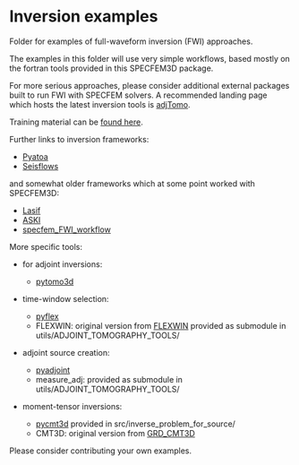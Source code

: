 # Inversion examples

Folder for examples of full-waveform inversion (FWI) approaches.


The examples in this folder will use very simple workflows, based mostly on the fortran tools provided in this SPECFEM3D package.


For more serious approaches, please consider additional external packages built to run FWI with SPECFEM solvers.
A recommended landing page which hosts the latest inversion tools is [adjTomo](https://github.com/adjtomo).

Training material can be [found here](https://specfem.org/training).

Further links to inversion frameworks:
  - [Pyatoa](https://github.com/adjtomo/pyatoa)
  - [Seisflows](https://github.com/adjtomo/seisflows)

and somewhat older frameworks which at some point worked with SPECFEM3D:
  - [Lasif](http://lasif.net)
  - [ASKI](http://www.gmg.ruhr-uni-bochum.de/geophysik/seismology/aski.html)
  - [specfem_FWI_workflow](https://github.com/alanschiemenz/specfem_FWI_workflow)


More specific tools:
* for adjoint inversions:
  - [pytomo3d](https://github.com/computational-seismology/pytomo3d)

* time-window selection:
  - [pyflex](https://github.com/adjtomo/pyflex)
  - FLEXWIN: original version from [FLEXWIN](https://github.com/geodynamics/flexwin)
             provided as submodule in utils/ADJOINT_TOMOGRAPHY_TOOLS/

* adjoint source creation:
  - [pyadjoint](https://github.com/adjtomo/pyadjoint)
  - measure_adj: provided as submodule in utils/ADJOINT_TOMOGRAPHY_TOOLS/

* moment-tensor inversions:
  - [pycmt3d](https://github.com/wjlei1990/pycmt3d)
    provided in src/inverse_problem_for_source/
  - CMT3D: original version from [GRD_CMT3D](https://github.com/UTCompSeismo/GRD_CMT3D)



Please consider contributing your own examples.

